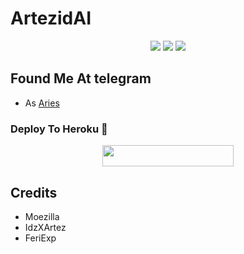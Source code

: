 # ArtezidAI

<p align="center">
    <a href="https://github.com/idzero23/ArtezidAI"> <img src="https://img.shields.io/github/repo-size/idzero23/ArtezidAI?color=orange&logo=github&logoColor=green&style=for-the-badge" /></a>
    <a href="https://github.com/idzero23/ArtezidAI/commits/prince"> <img src="https://img.shields.io/github/last-commit/idzero23/ArtezidAI?color=brown&logo=github&logoColor=green&style=for-the-badge" /></a>
    <a href="https://github.com/idzero23/ArtezidAI/issues"> <img src="https://img.shields.io/github/issues/idzero23/ArtezidAI?color=blueviolet&logo=github&logoColor=green&style=for-the-badge" /></a>
</p>

## Found Me At telegram
* As [Aries](https://t.me/idzeroid_bot)

### Deploy To Heroku 📡</h4>

<p align="center"><a href="https://heroku.com/deploy?template=https://github.com/idzero23/SaintAries"> <img src="https://img.shields.io/badge/Deploy%20To%20Heroku-blueviolet?style=for-the-badge&logo=heroku" width="210" height="34.45"/></a></p>


## Credits

* Moezilla
* IdzXArtez
* FeriExp
